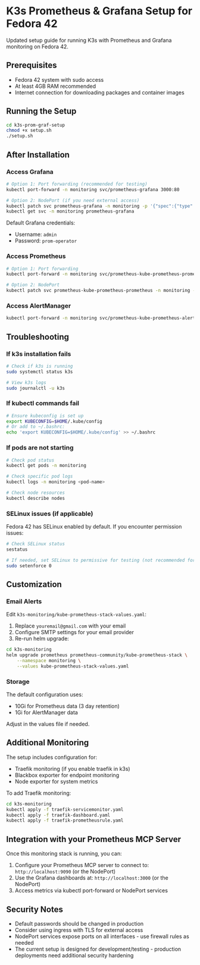 # K3s Prometheus & Grafana Setup for Fedora 42

Updated setup guide for running K3s with Prometheus and Grafana monitoring on Fedora 42.

## Prerequisites

- Fedora 42 system with sudo access
- At least 4GB RAM recommended
- Internet connection for downloading packages and container images

## Running the Setup

```bash
cd k3s-prom-graf-setup
chmod +x setup.sh
./setup.sh
```

## After Installation

### Access Grafana
```bash
# Option 1: Port forwarding (recommended for testing)
kubectl port-forward -n monitoring svc/prometheus-grafana 3000:80

# Option 2: NodePort (if you need external access)
kubectl patch svc prometheus-grafana -n monitoring -p '{"spec":{"type":"NodePort"}}'
kubectl get svc -n monitoring prometheus-grafana
```

Default Grafana credentials:
- Username: `admin`
- Password: `prom-operator`

### Access Prometheus
```bash
# Option 1: Port forwarding
kubectl port-forward -n monitoring svc/prometheus-kube-prometheus-prometheus 9090:9090

# Option 2: NodePort
kubectl patch svc prometheus-kube-prometheus-prometheus -n monitoring -p '{"spec":{"type":"NodePort"}}'
```

### Access AlertManager
```bash
kubectl port-forward -n monitoring svc/prometheus-kube-prometheus-alertmanager 9093:9093
```

## Troubleshooting

### If k3s installation fails
```bash
# Check if k3s is running
sudo systemctl status k3s

# View k3s logs
sudo journalctl -u k3s
```

### If kubectl commands fail
```bash
# Ensure kubeconfig is set up
export KUBECONFIG=$HOME/.kube/config
# Or add to ~/.bashrc:
echo 'export KUBECONFIG=$HOME/.kube/config' >> ~/.bashrc
```

### If pods are not starting
```bash
# Check pod status
kubectl get pods -n monitoring

# Check specific pod logs
kubectl logs -n monitoring <pod-name>

# Check node resources
kubectl describe nodes
```

### SELinux issues (if applicable)
Fedora 42 has SELinux enabled by default. If you encounter permission issues:
```bash
# Check SELinux status
sestatus

# If needed, set SELinux to permissive for testing (not recommended for production)
sudo setenforce 0
```

## Customization

### Email Alerts
Edit `k3s-monitoring/kube-prometheus-stack-values.yaml`:
1. Replace `youremail@gmail.com` with your email
2. Configure SMTP settings for your email provider
3. Re-run helm upgrade:
```bash
cd k3s-monitoring
helm upgrade prometheus prometheus-community/kube-prometheus-stack \
    --namespace monitoring \
    --values kube-prometheus-stack-values.yaml
```

### Storage
The default configuration uses:
- 10Gi for Prometheus data (3 day retention)
- 1Gi for AlertManager data

Adjust in the values file if needed.

## Additional Monitoring

The setup includes configuration for:
- Traefik monitoring (if you enable traefik in k3s)
- Blackbox exporter for endpoint monitoring
- Node exporter for system metrics

To add Traefik monitoring:
```bash
cd k3s-monitoring
kubectl apply -f traefik-servicemonitor.yaml
kubectl apply -f traefik-dashboard.yaml
kubectl apply -f traefik-prometheusrule.yaml
```

## Integration with your Prometheus MCP Server

Once this monitoring stack is running, you can:

1. Configure your Prometheus MCP server to connect to: `http://localhost:9090` (or the NodePort)
2. Use the Grafana dashboards at: `http://localhost:3000` (or the NodePort)
3. Access metrics via kubectl port-forward or NodePort services

## Security Notes

- Default passwords should be changed in production
- Consider using ingress with TLS for external access
- NodePort services expose ports on all interfaces - use firewall rules as needed
- The current setup is designed for development/testing - production deployments need additional security hardening 